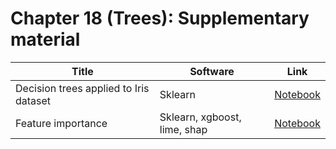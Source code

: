 # Chapter 18 (Trees): Supplementary material
|Title|Software|Link|
-|-|-
|Decision trees applied to Iris dataset|Sklearn|[Notebook](https://colab.research.google.com/github/probml/probml-notebooks/blob/master/notebooks/iris_dtree.ipynb)
|Feature importance|Sklearn, xgboost, lime, shap|[Notebook](https://colab.research.google.com/github/probml/probml-notebooks/blob/master/notebooks/feature_importance_trees_tutorial.ipynb)